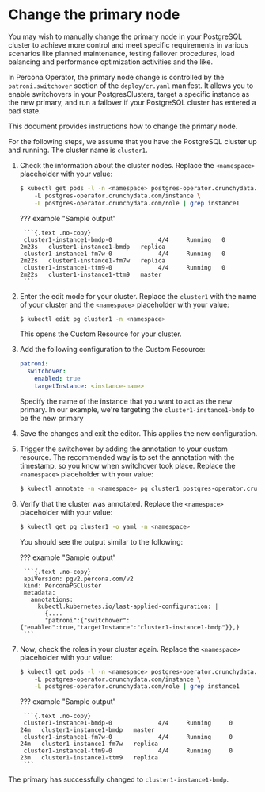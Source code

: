 # Change the primary node

You may wish to manually change the primary node in your PostgreSQL cluster to achieve more control and meet specific requirements in various scenarios like  planned maintenance, testing failover procedures, load balancing and performance optimization activities and the like.

In Percona Operator, the primary node change is controlled by the `patroni.switchover` section of the `deploy/cr.yaml` manifest. It allows you to enable switchovers in your PostgresClusters, target a specific instance as the new primary, and run a failover if your PostgreSQL cluster has entered a bad state.

This document provides instructions how to change the primary node. 

For the following steps, we assume that you have the PostgreSQL cluster up and running. The cluster name is `cluster1`. 

1. Check the information about the cluster nodes. Replace the `<namespace>` placeholder with your value:

    ```{.bash data-prompt="$"}
    $ kubectl get pods -l -n <namespace> postgres-operator.crunchydata.com/cluster=cluster1 \ 
        -L postgres-operator.crunchydata.com/instance \
        -L postgres-operator.crunchydata.com/role | grep instance1

    ```

    ??? example "Sample output"

        ```{.text .no-copy}
        cluster1-instance1-bmdp-0             4/4     Running   0          2m23s   cluster1-instance1-bmdp   replica
        cluster1-instance1-fm7w-0             4/4     Running   0          2m22s   cluster1-instance1-fm7w   replica
        cluster1-instance1-ttm9-0             4/4     Running   0          2m22s   cluster1-instance1-ttm9   master
        ```

2. Enter the edit mode for your cluster. Replace the `cluster1` with the name of your cluster and the `<namespace>` placeholder with your value:

    ```{.bash data-prompt="$"}
    $ kubectl edit pg cluster1 -n <namespace>
    ```

    This opens the Custom Resource for your cluster.

3. Add the following configuration to the Custom Resource:

    ```yaml 
    patroni:
      switchover:
        enabled: true
        targetInstance: <instance-name>
    ```

    Specify the name of the instance that you want to act as the new primary. In our example, we're targeting the `cluster1-instance1-bmdp` to be the new primary

4. Save the changes and exit the editor. This applies the new configuration. 

5. Trigger the switchover by adding the annotation to your custom resource. The recommended way is to set the annotation with the timestamp, so you know when switchover took place. Replace the `<namespace>` placeholder with your value:

    ```{.bash data-prompt="$"}
    $ kubectl annotate -n <namespace> pg cluster1 postgres-operator.crunchydata.com/trigger-switchover="$(date)"
    ```

6. Verify that the cluster was annotated. Replace the `<namespace>` placeholder with your value:

    ```{.bash data-prompt="$"}
    $ kubectl get pg cluster1 -o yaml -n <namespace>
    ```
 
    You should see the output similar to the following:

    ??? example "Sample output"

        ```{.text .no-copy}
        apiVersion: pgv2.percona.com/v2
        kind: PerconaPGCluster
        metadata:
          annotations:
            kubectl.kubernetes.io/last-applied-configuration: |
              {....
              "patroni":{"switchover":{"enabled":true,"targetInstance":"cluster1-instance1-bmdp"}},}
        ```

7. Now, check the roles in your cluster again. Replace the `<namespace>` placeholder with your value:

    ```{.bash data-prompt="$"}
    $ kubectl get pods -l -n <namespace> postgres-operator.crunchydata.com/cluster=cluster1 \ 
        -L postgres-operator.crunchydata.com/instance \
        -L postgres-operator.crunchydata.com/role | grep instance1

    ```

    ??? example "Sample output"

        ```{.text .no-copy}
        cluster1-instance1-bmdp-0             4/4     Running     0          24m   cluster1-instance1-bmdp   master
        cluster1-instance1-fm7w-0             4/4     Running     0          24m   cluster1-instance1-fm7w   replica
        cluster1-instance1-ttm9-0             4/4     Running     0          23m   cluster1-instance1-ttm9   replica
        ```

The primary has successfully changed to `cluster1-instance1-bmdp`.
